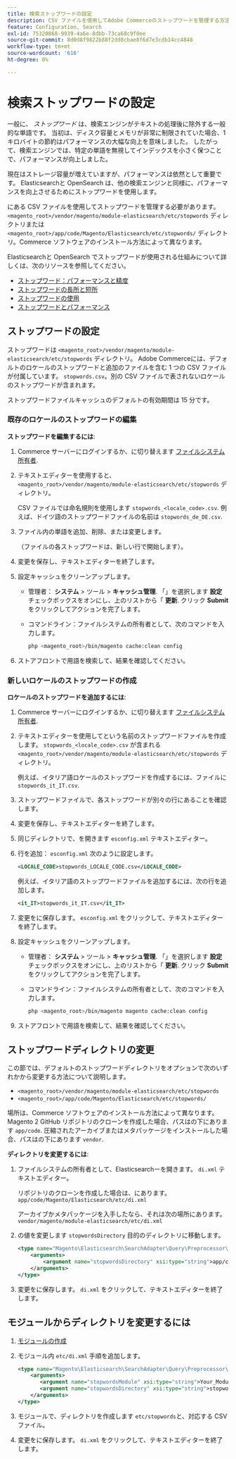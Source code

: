 ```yaml
---
title: 検索ストップワードの設定
description: CSV ファイルを使用してAdobe Commerceのストップワードを管理する方法を説明します。
feature: Configuration, Search
exl-id: 75320868-9939-4a6e-8dbb-73ca68c9f0ee
source-git-commit: 8d0d8f9822b88f2dd8cbae8f6d7e3cdb14cc4848
workflow-type: tm+mt
source-wordcount: '616'
ht-degree: 0%

---
```


# 検索ストップワードの設定

一般に、 _ストップワード_ は、検索エンジンがテキストの処理後に除外する一般的な単語です。 当初は、ディスク容量とメモリが非常に制限されていた場合、1 キロバイトの節約はパフォーマンスの大幅な向上を意味しました。 したがって、検索エンジンでは、特定の単語を無視してインデックスを小さく保つことで、パフォーマンスが向上しました。

現在はストレージ容量が増えていますが、パフォーマンスは依然として重要です。 Elasticsearchと OpenSearch は、他の検索エンジンと同様に、パフォーマンスを向上させるためにストップワードを使用します。

にある CSV ファイルを使用してストップワードを管理する必要があります。 `<magento_root>/vendor/magento/module-elasticsearch/etc/stopwords` ディレクトリまたは `<magento_root>/app/code/Magento/Elasticsearch/etc/stopwords/` ディレクトリ。Commerce ソフトウェアのインストール方法によって異なります。

Elasticsearchと OpenSearch でストップワードが使用される仕組みについて詳しくは、次のリソースを参照してください。

- [ストップワード：パフォーマンスと精度](https://www.elastic.co/guide/en/elasticsearch/guide/current/stopwords.html)
- [ストップワードの長所と短所](https://www.elastic.co/guide/en/elasticsearch/guide/current/pros-cons-stopwords.html)
- [ストップワードの使用](https://www.elastic.co/guide/en/elasticsearch/guide/current/using-stopwords.html)
- [ストップワードとパフォーマンス](https://www.elastic.co/guide/en/elasticsearch/guide/current/stopwords-performance.html)

## ストップワードの設定

ストップワードは `<magento_root>/vendor/magento/module-elasticsearch/etc/stopwords` ディレクトリ。 Adobe Commerceには、デフォルトのロケールのストップワードと追加のファイルを含む 1 つの CSV ファイルが付属しています。 `stopwords.csv`。別の CSV ファイルで表されないロケールのストップワードが含まれます。

ストップワードファイルキャッシュのデフォルトの有効期間は 15 分です。

### 既存のロケールのストップワードの編集

**ストップワードを編集するには**:

1. Commerce サーバーにログインするか、に切り替えます [ファイルシステム所有者](../../installation/prerequisites/file-system/overview.md).
1. テキストエディターを使用すると、 `<magento_root>/vendor/magento/module-elasticsearch/etc/stopwords` ディレクトリ。

   CSV ファイルでは命名規則を使用します `stopwords_<locale_code>.csv`. 例えば、ドイツ語のストップワードファイルの名前は `stopwords_de_DE.csv`.

1. ファイル内の単語を追加、削除、または変更します。

   （ファイルの各ストップワードは、新しい行で開始します）。

1. 変更を保存し、テキストエディターを終了します。
1. 設定キャッシュをクリーンアップします。

   - 管理者： **システム** > ツール > **キャッシュ管理**. 「」を選択します **設定** チェックボックスをオンにし、上のリストから「 **更新**. クリック **Submit** をクリックしてアクションを完了します。

   - コマンドライン：ファイルシステムの所有者として、次のコマンドを入力します。

     ```bash
     php <magento_root>/bin/magento cache:clean config
     ```

1. ストアフロントで用語を検索して、結果を確認してください。

### 新しいロケールのストップワードの作成

**ロケールのストップワードを追加するには**:

1. Commerce サーバーにログインするか、に切り替えます [ファイルシステム所有者](../../installation/prerequisites/file-system/overview.md).

1. テキストエディターを使用してという名前のストップワードファイルを作成します。 `stopwords_<locale_code>.csv` が含まれる `<magento_root>/vendor/magento/module-elasticsearch/etc/stopwords` ディレクトリ。

   例えば、イタリア語ロケールのストップワードを作成するには、ファイルに `stopwords_it_IT.csv`.

1. ストップワードファイルで、各ストップワードが別々の行にあることを確認します。
1. 変更を保存し、テキストエディターを終了します。
1. 同じディレクトリで、を開きます `esconfig.xml` テキストエディター。
1. 行を追加： `esconfig.xml` 次のように設定します。

   ```xml
   <LOCALE_CODE>stopwords_LOCALE_CODE.csv</LOCALE_CODE>
   ```

   例えば、イタリア語のストップワードファイルを追加するには、次の行を追加します。

   ```xml
   <it_IT>stopwords_it_IT.csv</it_IT>
   ```

1. 変更をに保存します。 `esconfig.xml` をクリックして、テキストエディターを終了します。
1. 設定キャッシュをクリーンアップします。

   - 管理者： **システム** > ツール > **キャッシュ管理**. 「」を選択します **設定** チェックボックスをオンにし、上のリストから「 **更新**. クリック **Submit** をクリックしてアクションを完了します。

   - コマンドライン：ファイルシステムの所有者として、次のコマンドを入力します。

     ```bash
     php <magento_root>/bin/magento magento cache:clean config
     ```

1. ストアフロントで用語を検索して、結果を確認してください。

## ストップワードディレクトリの変更

この節では、デフォルトのストップワードディレクトリをオプションで次のいずれかから変更する方法について説明します。

- `<magento_root>/vendor/magento/module-elasticsearch/etc/stopwords`
- `<magento_root>/app/code/Magento/Elasticsearch/etc/stopwords/`

場所は、Commerce ソフトウェアのインストール方法によって異なります。 Magento 2 GitHub リポジトリのクローンを作成した場合、パスはの下にあります `app/code`. 圧縮されたアーカイブまたはメタパッケージをインストールした場合、パスはの下にあります `vendor`.

**ディレクトリを変更するには**:

1. ファイルシステムの所有者として、Elasticsearchーを開きます。 `di.xml` テキストエディター。

   リポジトリのクローンを作成した場合は、にあります。 `app/code/Magento/Elasticsearch/etc/di.xml`

   アーカイブかメタパッケージを入手したなら、それは次の場所にあります。 `vendor/magento/module-elasticsearch/etc/di.xml`

1. の値を変更します `stopwordsDirectory` 目的のディレクトリに移動します。

   ```xml
   <type name="Magento\Elasticsearch\SearchAdapter\Query\Preprocessor\Stopwords">
       <arguments>
           <argument name="stopwordsDirectory" xsi:type="string">app/code/Magento/Elasticsearch/etc/stopwords</argument>
       </arguments>
   </type>
   ```

1. 変更をに保存します。 `di.xml` をクリックして、テキストエディターを終了します。

## モジュールからディレクトリを変更するには

1. [モジュールの作成](https://developer.adobe.com/commerce/php/development/build/component-file-structure/)
1. モジュール内 `etc/di.xml` 手順を追加します。

   ```xml
   <type name="Magento\Elasticsearch\SearchAdapter\Query\Preprocessor\Stopwords">
       <arguments>
          <argument name="stopwordsModule" xsi:type="string">Your_Module</argument>
          <argument name="stopwordsDirectory" xsi:type="string">stopwords</argument>
       </arguments>
   </type>
   ```

1. モジュールで、ディレクトリを作成します `etc/stopwords`と、対応する CSV ファイル。

1. 変更をに保存します。 `di.xml` をクリックして、テキストエディターを終了します。

